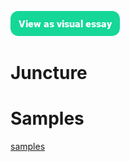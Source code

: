 <a href="https://essays.juncture-digital.org"><img src="images/ve-button.png"></a>

# Juncture

# Samples

[samples](/samples)
